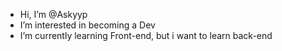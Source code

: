 - Hi, I’m @Askyyp
- I’m interested in becoming a Dev
- I’m currently learning Front-end, but i want to learn back-end

<!---
Askyyp/Askyyp is a ✨ special ✨ repository because its `README.md` (this file) appears on your GitHub profile.
You can click the Preview link to take a look at your changes.
--->
